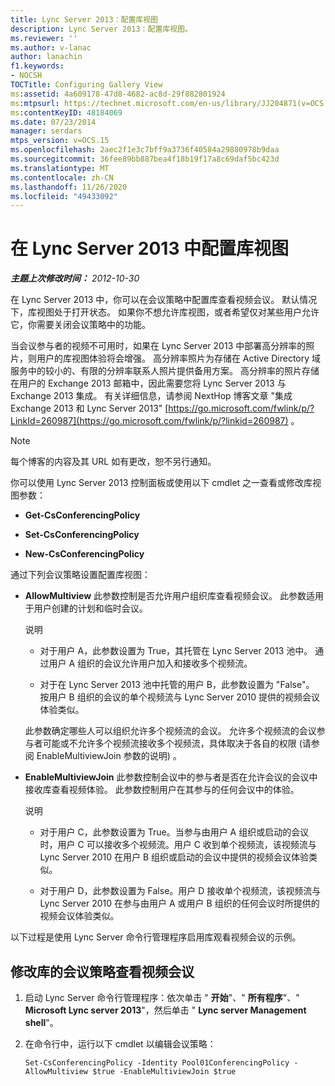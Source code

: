 ```yaml
---
title: Lync Server 2013：配置库视图
description: Lync Server 2013：配置库视图。
ms.reviewer: ''
ms.author: v-lanac
author: lanachin
f1.keywords:
- NOCSH
TOCTitle: Configuring Gallery View
ms:assetid: 4a609178-47d8-4682-ac8d-29f882801924
ms:mtpsurl: https://technet.microsoft.com/en-us/library/JJ204871(v=OCS.15)
ms:contentKeyID: 48184069
ms.date: 07/23/2014
manager: serdars
mtps_version: v=OCS.15
ms.openlocfilehash: 2aec2f1e3c7bff9a3736f40584a29880978b9daa
ms.sourcegitcommit: 36fee89bb887bea4f18b19f17a8c69daf5bc423d
ms.translationtype: MT
ms.contentlocale: zh-CN
ms.lasthandoff: 11/26/2020
ms.locfileid: "49433092"
---
```

# <a name="configuring-gallery-view-in-lync-server-2013"></a>在 Lync Server 2013 中配置库视图

<div data-xmlns="http://www.w3.org/1999/xhtml">

<div class="topic" data-xmlns="http://www.w3.org/1999/xhtml" data-msxsl="urn:schemas-microsoft-com:xslt" data-cs="https://msdn.microsoft.com/">

<div data-asp="https://msdn2.microsoft.com/asp">



</div>

<div id="mainSection">

<div id="mainBody">

<span> </span>

_**主题上次修改时间：** 2012-10-30_

在 Lync Server 2013 中，你可以在会议策略中配置库查看视频会议。 默认情况下，库视图处于打开状态。 如果你不想允许库视图，或者希望仅对某些用户允许它，你需要关闭会议策略中的功能。

当会议参与者的视频不可用时，如果在 Lync Server 2013 中部署高分辨率的照片，则用户的库视图体验将会增强。 高分辨率照片为存储在 Active Directory 域服务中的较小的、有限的分辨率联系人照片提供备用方案。 高分辨率的照片存储在用户的 Exchange 2013 邮箱中，因此需要您将 Lync Server 2013 与 Exchange 2013 集成。 有关详细信息，请参阅 NextHop 博客文章 "集成 Exchange 2013 和 Lync Server 2013" [https://go.microsoft.com/fwlink/p/?LinkId=260987](https://go.microsoft.com/fwlink/p/?linkid=260987) 。

<div>


> [!NOTE]  
> 每个博客的内容及其 URL 如有更改，恕不另行通知。



</div>

你可以使用 Lync Server 2013 控制面板或使用以下 cmdlet 之一查看或修改库视图参数：

  - **Get-CsConferencingPolicy**

  - **Set-CsConferencingPolicy**

  - **New-CsConferencingPolicy**

通过下列会议策略设置配置库视图：

  - **AllowMultiview**   此参数控制是否允许用户组织库查看视频会议。 此参数适用于用户创建的计划和临时会议。
    
    说明
    
      - 对于用户 A，此参数设置为 True，其托管在 Lync Server 2013 池中。 通过用户 A 组织的会议允许用户加入和接收多个视频流。
    
      - 对于在 Lync Server 2013 池中托管的用户 B，此参数设置为 "False"。 按用户 B 组织的会议的单个视频流与 Lync Server 2010 提供的视频会议体验类似。
    
    此参数确定哪些人可以组织允许多个视频流的会议。 允许多个视频流的会议参与者可能或不允许多个视频流接收多个视频流，具体取决于各自的权限 (请参阅 EnableMultiviewJoin 参数的说明) 。

  - **EnableMultiviewJoin**   此参数控制会议中的参与者是否在允许会议的会议中接收库查看视频体验。 此参数控制用户在其参与的任何会议中的体验。
    
    说明
    
      - 对于用户 C，此参数设置为 True。当参与由用户 A 组织或启动的会议时，用户 C 可以接收多个视频流。用户 C 收到单个视频流，该视频流与 Lync Server 2010 在用户 B 组织或启动的会议中提供的视频会议体验类似。
    
      - 对于用户 D，此参数设置为 False。用户 D 接收单个视频流，该视频流与 Lync Server 2010 在参与由用户 A 或用户 B 组织的任何会议时所提供的视频会议体验类似。

以下过程是使用 Lync Server 命令行管理程序启用库观看视频会议的示例。

<div>

## <a name="to-modify-conferencing-policy-for-gallery-view-video-conferencing"></a>修改库的会议策略查看视频会议

1.  启动 Lync Server 命令行管理程序：依次单击 " **开始**"、" **所有程序**"、" **Microsoft Lync server 2013**"，然后单击 " **Lync server Management shell**"。

2.  在命令行中，运行以下 cmdlet 以编辑会议策略：
    
        Set-CsConferencingPolicy -Identity Pool01ConferencingPolicy -AllowMultiview $true -EnableMultiviewJoin $true 

</div>

</div>

<span> </span>

</div>

</div>

</div>

